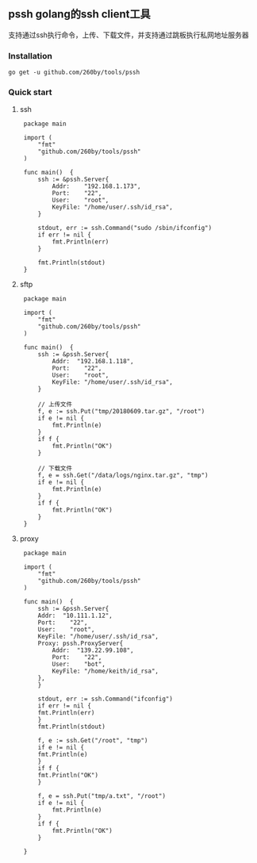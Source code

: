 ## pssh golang的ssh client工具

支持通过ssh执行命令，上传、下载文件，并支持通过跳板执行私网地址服务器

### Installation
    go get -u github.com/260by/tools/pssh

### Quick start

1. ssh

        package main

        import (
            "fmt"
            "github.com/260by/tools/pssh"
        )

        func main()  {
            ssh := &pssh.Server{
                Addr:    "192.168.1.173",
                Port:    "22",
                User:    "root",
                KeyFile: "/home/user/.ssh/id_rsa",
            }

            stdout, err := ssh.Command("sudo /sbin/ifconfig")
            if err != nil {
                fmt.Println(err)
            }

            fmt.Println(stdout)
        }

2. sftp

        package main

        import (
            "fmt"
            "github.com/260by/tools/pssh"
        )

        func main()  {
            ssh := &pssh.Server{
                Addr:  "192.168.1.118",
                Port:    "22",
                User:    "root",
                KeyFile: "/home/user/.ssh/id_rsa",
            }

            // 上传文件
            f, e := ssh.Put("tmp/20180609.tar.gz", "/root")
            if e != nil {
                fmt.Println(e)
            }
            if f {
                fmt.Println("OK")
            }

            // 下载文件
            f, e = ssh.Get("/data/logs/nginx.tar.gz", "tmp")
            if e != nil {
                fmt.Println(e)
            }
            if f {
                fmt.Println("OK")
            }
        }

3. proxy

        package main

        import (
            "fmt"
            "github.com/260by/tools/pssh"
        )

        func main()  {
            ssh := &pssh.Server{
            Addr:  "10.111.1.12",
            Port:    "22",
            User:    "root",
            KeyFile: "/home/user/.ssh/id_rsa",
            Proxy: pssh.ProxyServer{
                Addr:  "139.22.99.108",
                Port:    "22",
                User:    "bot",
                KeyFile: "/home/keith/id_rsa",
            },
            }

            stdout, err := ssh.Command("ifconfig")
            if err != nil {
            fmt.Println(err)
            }
            fmt.Println(stdout)

            f, e := ssh.Get("/root", "tmp")
            if e != nil {
            fmt.Println(e)
            }
            if f {
            fmt.Println("OK")
            }

            f, e = ssh.Put("tmp/a.txt", "/root")
            if e != nil {
                fmt.Println(e)
            }
            if f {
                fmt.Println("OK")
            }

        }